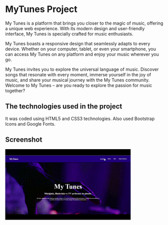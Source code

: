 <h1> MyTunes Project </h1>

My Tunes is a platform that brings you closer to the magic of music, offering a unique web experience. With its modern design and user-friendly interface, My Tunes is specially crafted for music enthusiasts.

My Tunes boasts a responsive design that seamlessly adapts to every device. Whether on your computer, tablet, or even your smartphone, you can access My Tunes on any platform and enjoy your music wherever you go.

My Tunes invites you to explore the universal language of music. Discover songs that resonate with every moment, immerse yourself in the joy of music, and share your musical journey with the My Tunes community. Welcome to My Tunes – are you ready to explore the passion for music together?

<h2> The technologies used in the project </h2>

It was coded using HTML5 and CSS3 technologies. Also used Bootstrap Icons and Google Fonts.

<h2> Screenshot </h2>

![](screen.gif)

